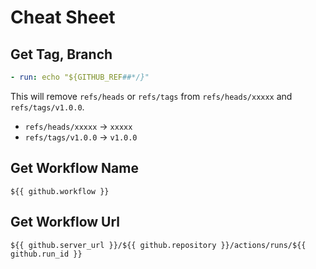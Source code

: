 # Cheat Sheet

## Get Tag, Branch

```yaml
- run: echo "${GITHUB_REF##*/}"
```

This will remove `refs/heads` or `refs/tags` from `refs/heads/xxxxx` and `refs/tags/v1.0.0`.

* `refs/heads/xxxxx` -> `xxxxx`
* `refs/tags/v1.0.0` -> `v1.0.0`

## Get Workflow Name

```
${{ github.workflow }}
```

## Get Workflow Url

```
${{ github.server_url }}/${{ github.repository }}/actions/runs/${{ github.run_id }}
```
